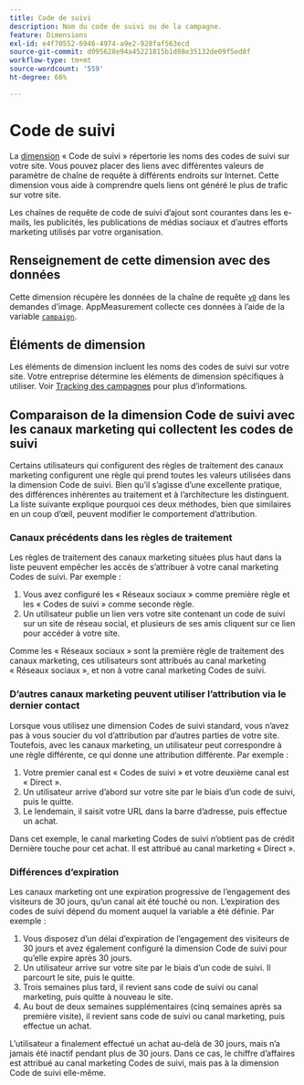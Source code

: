 ```yaml
---
title: Code de suivi
description: Nom du code de suivi ou de la campagne.
feature: Dimensions
exl-id: e4f70552-6946-4974-a9e2-928faf563ecd
source-git-commit: d095628e94a45221815b1d08e35132de09f5ed8f
workflow-type: tm+mt
source-wordcount: '559'
ht-degree: 66%

---
```


# Code de suivi

La [dimension](overview.md) « Code de suivi » répertorie les noms des codes de suivi sur votre site. Vous pouvez placer des liens avec différentes valeurs de paramètre de chaîne de requête à différents endroits sur Internet. Cette dimension vous aide à comprendre quels liens ont généré le plus de trafic sur votre site.

Les chaînes de requête de code de suivi d’ajout sont courantes dans les e-mails, les publicités, les publications de médias sociaux et d’autres efforts marketing utilisés par votre organisation.

## Renseignement de cette dimension avec des données

Cette dimension récupère les données de la chaîne de requête [`v0`](/help/implement/validate/query-parameters.md) dans les demandes d’image. AppMeasurement collecte ces données à l’aide de la variable [`campaign`](/help/implement/vars/page-vars/campaign.md).

## Éléments de dimension

Les éléments de dimension incluent les noms des codes de suivi sur votre site. Votre entreprise détermine les éléments de dimension spécifiques à utiliser. Voir [Tracking des campagnes](/help/implement/use-cases/campaign-tracking.md) pour plus d’informations.

## Comparaison de la dimension Code de suivi avec les canaux marketing qui collectent les codes de suivi

Certains utilisateurs qui configurent des règles de traitement des canaux marketing configurent une règle qui prend toutes les valeurs utilisées dans la dimension Code de suivi. Bien qu’il s’agisse d’une excellente pratique, des différences inhérentes au traitement et à l’architecture les distinguent. La liste suivante explique pourquoi ces deux méthodes, bien que similaires en un coup d’œil, peuvent modifier le comportement d’attribution.

### Canaux précédents dans les règles de traitement

Les règles de traitement des canaux marketing situées plus haut dans la liste peuvent empêcher les accès de s’attribuer à votre canal marketing Codes de suivi. Par exemple :

1. Vous avez configuré les « Réseaux sociaux » comme première règle et les « Codes de suivi » comme seconde règle.
2. Un utilisateur publie un lien vers votre site contenant un code de suivi sur un site de réseau social, et plusieurs de ses amis cliquent sur ce lien pour accéder à votre site.

Comme les « Réseaux sociaux » sont la première règle de traitement des canaux marketing, ces utilisateurs sont attribués au canal marketing « Réseaux sociaux », et non à votre canal marketing Codes de suivi.

### D’autres canaux marketing peuvent utiliser l’attribution via le dernier contact

Lorsque vous utilisez une dimension Codes de suivi standard, vous n’avez pas à vous soucier du vol d’attribution par d’autres parties de votre site. Toutefois, avec les canaux marketing, un utilisateur peut correspondre à une règle différente, ce qui donne une attribution différente. Par exemple :

1. Votre premier canal est « Codes de suivi » et votre deuxième canal est « Direct ».
2. Un utilisateur arrive d’abord sur votre site par le biais d’un code de suivi, puis le quitte.
3. Le lendemain, il saisit votre URL dans la barre d’adresse, puis effectue un achat.

Dans cet exemple, le canal marketing Codes de suivi n’obtient pas de crédit Dernière touche pour cet achat. Il est attribué au canal marketing « Direct ».


### Différences d’expiration

Les canaux marketing ont une expiration progressive de l’engagement des visiteurs de 30 jours, qu’un canal ait été touché ou non. L’expiration des codes de suivi dépend du moment auquel la variable a été définie. Par exemple :

1. Vous disposez d’un délai d’expiration de l’engagement des visiteurs de 30 jours et avez également configuré la dimension Code de suivi pour qu’elle expire après 30 jours.
2. Un utilisateur arrive sur votre site par le biais d’un code de suivi. Il parcourt le site, puis le quitte.
3. Trois semaines plus tard, il revient sans code de suivi ou canal marketing, puis quitte à nouveau le site.
4. Au bout de deux semaines supplémentaires (cinq semaines après sa première visite), il revient sans code de suivi ou canal marketing, puis effectue un achat.

L’utilisateur a finalement effectué un achat au-delà de 30 jours, mais n’a jamais été inactif pendant plus de 30 jours. Dans ce cas, le chiffre d’affaires est attribué au canal marketing Codes de suivi, mais pas à la dimension Code de suivi elle-même.



